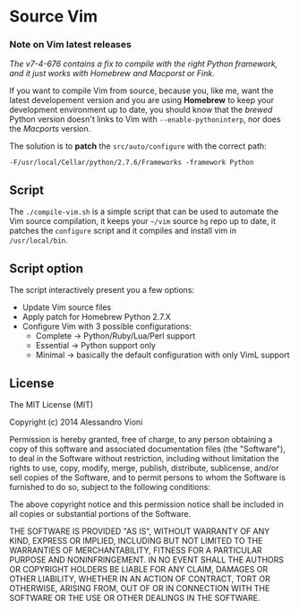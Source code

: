 Source Vim
==========

### Note on Vim latest releases

*The v7-4-676 contains a fix to compile with the right Python framework, and it just works with Homebrew and Macporst or Fink.*

If you want to compile Vim from source, because you, like me, want the latest developement version and you are using **Homebrew** to keep your development environment up to date, you should know that the _brewed_ Python version doesn't links to Vim with `--enable-pythoninterp`, nor does the _Macports_ version.

The solution is to **patch** the `src/auto/configure` with the correct path:

`-F/usr/local/Cellar/python/2.7.6/Frameworks -framework Python`

## Script

The `./compile-vim.sh` is a simple script that can be used to automate the Vim source compilation, it keeps your `~/vim` source `hg` repo up to date, it patches the `configure` script and it compiles and install vim in `/usr/local/bin`.

## Script option

The script interactively present you a few options:

- Update Vim source files
- Apply patch for Homebrew Python 2.7.X
- Configure Vim with 3 possible configurations:
	- Complete -> Python/Ruby/Lua/Perl support
	- Essential -> Python support only
	- Minimal -> basically the default configuration with only VimL support

## License

The MIT License (MIT)

Copyright (c) 2014 Alessandro Vioni

Permission is hereby granted, free of charge, to any person obtaining a copy of
this software and associated documentation files (the "Software"), to deal in
the Software without restriction, including without limitation the rights to
use, copy, modify, merge, publish, distribute, sublicense, and/or sell copies of
the Software, and to permit persons to whom the Software is furnished to do so,
subject to the following conditions:

The above copyright notice and this permission notice shall be included in all
copies or substantial portions of the Software.

THE SOFTWARE IS PROVIDED "AS IS", WITHOUT WARRANTY OF ANY KIND, EXPRESS OR
IMPLIED, INCLUDING BUT NOT LIMITED TO THE WARRANTIES OF MERCHANTABILITY, FITNESS
FOR A PARTICULAR PURPOSE AND NONINFRINGEMENT. IN NO EVENT SHALL THE AUTHORS OR
COPYRIGHT HOLDERS BE LIABLE FOR ANY CLAIM, DAMAGES OR OTHER LIABILITY, WHETHER
IN AN ACTION OF CONTRACT, TORT OR OTHERWISE, ARISING FROM, OUT OF OR IN
CONNECTION WITH THE SOFTWARE OR THE USE OR OTHER DEALINGS IN THE SOFTWARE.
